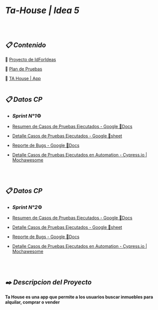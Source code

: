 
 <h1 align="left"><em>Ta-House | Idea 5</em></h1>

 <br />

 <!-- ![logo](https://user-images.githubusercontent.com/86979361/198842663-82f943bc-53a8-4e45-a4b5-2de48b80af1b.jpg) -->

<br />


<h2 align="left"><em>📋 Contenido </em></h2>

📌 [Proyecto de IdForIdeas](https://drive.google.com/file/d/1X7tHO7CpUHDNBqgOVyzlZqUOdyPzViTh/view)
<br /> 

📌 [Plan de Pruebas ](https://docs.google.com/document/d/1dUFPsR8bqabMhBHuJoDZJEjY0QTFLXMIijpkcEeTWhU/edit)
<br />

📌 [TA House | App](https://dev.tahouse.casa/) 
<br />
<br />

<h2 align="left"><em>📋 Datos CP </em></h2>

- ### <em>Sprint N°1</em>⚙️

 - [Resumen de Casos de Pruebas Ejecutados - Google 📘Docs](https://docs.google.com/document/d/1Xx8sjieOoW9J3KxGvVvh4f9f_67qTRfVkMO4sOdOIc0/edit)
 - [Detalle Casos de Pruebas Ejecutados - Google 📗sheet](https://docs.google.com/spreadsheets/d/1AFWnSNzIHXbe13HhTuA2pnjD-wAlpQRj3usGxob2w0g/edit#gid=0)
 - [Reporte de Bugs - Google 📘Docs](https://docs.google.com/document/d/1ZPlk6z2-uWW_8OKjQq3M5jGCeLHwVqpxGv6tzIipkL8/edit)
 - [Detalle Casos de Pruebas Ejecutados en Automation - Cypress.io | Mochawesome ](https://tahouse-casa.github.io/tahouse-testing/)
<br />
<br />

<h2 align="left"><em>📋 Datos CP </em></h2>

- ### <em>Sprint N°2</em>⚙️

 - [Resumen de Casos de Pruebas Ejecutados - Google 📘Docs](https://docs.google.com/document/d/1swu6-Kf0pOFIvucHaunRuRRTVjcrJhYLPK_FneTG3C4/edit)
 - [Detalle Casos de Pruebas Ejecutados - Google 📗sheet](https://docs.google.com/spreadsheets/d/1XtMFKw-h3ncpF6JtCZXiSvVU7kMd-zShZZRmQg61_Jc/edit#gid=0)
 - [Reporte de Bugs - Google 📘Docs](https://docs.google.com/spreadsheets/d/1XtMFKw-h3ncpF6JtCZXiSvVU7kMd-zShZZRmQg61_Jc/edit#gid=0)
 - [Detalle Casos de Pruebas Ejecutados en Automation - Cypress.io | Mochawesome ](https://tahouse-casa.github.io/tahouse-testing/)
<br />
<br />

<h2 align="left"><em>✒️ Descripcion del Proyecto</em></h2>
<h4 align="left">Ta House es una app que permite a los usuarios buscar inmuebles para alquilar, comprar o vender </h4>



